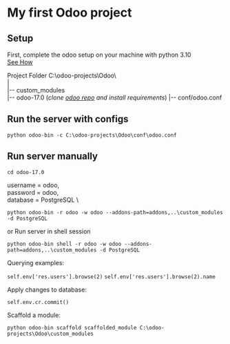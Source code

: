 # My first Odoo project

## Setup

First, complete the odoo setup on your machine with python 3.10 \
[See How](https://www.odoo.com/documentation/15.0/administration/install/source.html)

Project Folder C:\odoo-projects\Odoo\ \
| \
|-- custom_modules \
|-- odoo-17.0 (*clone [odoo repo](https://github.com/odoo/odoo) and install requirements*)
|-- conf/odoo.conf

## Run the server with configs

`python odoo-bin -c C:\odoo-projects\Odoo\conf\odoo.conf`

## Run server manually

`cd odoo-17.0`

username = odoo, \
password = odoo, \
database = PostgreSQL \

`python odoo-bin -r odoo -w odoo --addons-path=addons,..\custom_modules -d PostgreSQL`

or Run server in shell session

`python odoo-bin shell -r odoo -w odoo --addons-path=addons,..\custom_modules -d PostgreSQL`

Querying examples:

`self.env['res.users'].browse(2)`
`self.env['res.users'].browse(2).name`

Apply changes to database:

`self.env.cr.commit()`

Scaffold a module:

`python odoo-bin scaffold scaffolded_module C:\odoo-projects\Odoo\custom_modules`
